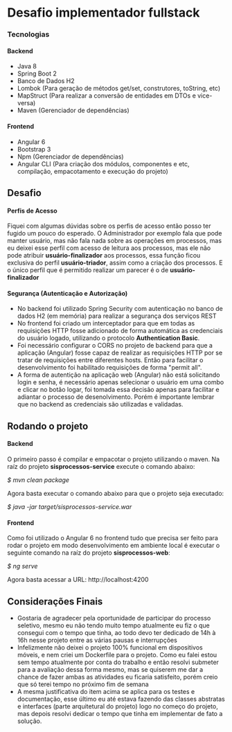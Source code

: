 # Desafio implementador fullstack

### Tecnologias
#### Backend
- Java 8
- Spring Boot 2
- Banco de Dados H2
- Lombok (Para geração de métodos get/set, construtores, toString, etc)
- MapStruct (Para realizar a conversão de entidades em DTOs e vice-versa)
- Maven (Gerenciador de dependências)

#### Frontend
- Angular 6
- Bootstrap 3
- Npm (Gerenciador de dependências)
- Angular CLI (Para criação dos módulos, componentes e etc, compilação, empacotamento e execução do projeto)

## Desafio
#### Perfis de Acesso
Fiquei com algumas dúvidas sobre os perfis de acesso então posso ter fugido um pouco do esperado. O Administrador por exemplo fala que pode manter usuário, mas não fala nada sobre as operações em processos, mas eu deixei esse perfil com acesso de leitura aos processos, mas ele não pode atribuir **usuário-finalizador** aos processos, essa função ficou exclusiva do perfil **usuário-triador**, assim como a criação dos processos. E o único perfil que é permitido realizar um parecer é o de **usuário-finalizador**

#### Segurança (Autenticação e Autorização)
- No backend foi utilizado Spring Security com autenticação no banco de dados H2 (em memória) para realizar a segurança dos serviços REST
- No frontend foi criado um interceptador para que em todas as requisições HTTP fosse adicionado de forma automática as credenciais do usuário logado, utilizando o protocolo **Authentication Basic**.
- Foi necessário configurar o CORS no projeto de backend para que a aplicação (Angular) fosse capaz de realizar as requisições HTTP por se tratar de requisições entre diferentes hosts. Então para facilitar o desenvolvimento foi habilitado requisições de forma "permit all".
- A forma de autentição na aplicação web (Angular) não está solicitando login e senha, é necessário apenas selecionar o usuário em uma combo e clicar no botão logar, foi tomada essa decisão apenas para facilitar e adiantar o processo de desenolvimento. Porém é importante lembrar que no backend as credenciais são utilizadas e validadas.

## Rodando o projeto
#### Backend
O primeiro passo é compilar e empacotar o projeto utilizando o maven.
Na raíz do projeto **sisprocessos-service** execute o comando abaixo:

*$ mvn clean package*

Agora basta executar o comando abaixo para que o projeto seja executado:

*$ java -jar target/sisprocessos-service.war*

#### Frontend
Como foi utilizado o Angular 6 no frontend tudo que precisa ser feito para rodar o projeto em modo desenvolvimento em ambiente local é executar o seguinte comando na raíz do projeto **sisprocessos-web**:

*$ ng serve*

Agora basta acessar a URL: http://localhost:4200

## Considerações Finais
- Gostaria de agradecer pela oportunidade de participar do processo seletivo, mesmo eu não tendo muito tempo atualmente eu fiz o que consegui com o tempo que tinha, ao todo devo ter dedicado de 14h à 16h nesse projeto entre as várias pausas e interrupções
- Infelizmente não deixei o projeto 100% funcional em dispositivos móveis, e nem criei um Dockerfile para o projeto. Como eu falei estou sem tempo atualmente por conta do trabalho e então resolvi submeter para a avaliação dessa forma mesmo, mas se quiserem me dar a chance de fazer ambas as atividades eu ficaria satisfeito, porém creio que só terei tempo no próximo fim de semana
- A mesma justificativa do item acima se aplica para os testes e documentação, esse último eu até estava fazendo das classes abstratas e interfaces (parte arquitetural do projeto) logo no começo do projeto, mas depois resolvi dedicar o tempo que tinha em implementar de fato a solução.

